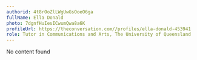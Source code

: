 ```yaml
---
authorid: 4t8rOoZlLWgUwGsOoeO6ga
fullName: Ella Donald
photo: 7dgnfHuIesICwumQwa8a6K
profileUrl: https://theconversation.com//profiles/ella-donald-453941
role: Tutor in Communications and Arts, The University of Queensland
---
```

No content found